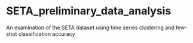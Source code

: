 # SETA_preliminary_data_analysis
An examination of the SETA dataset using time series clustering and few-shot classification accuracy
